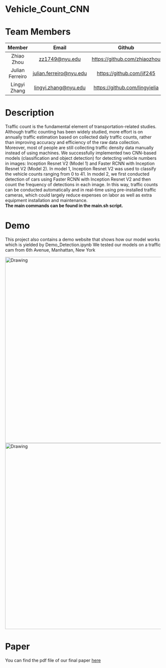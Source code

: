# Vehicle_Count_CNN

Team Members
=====
| Member | Email | Github |
| :--: | :--: | :--: |
| Zhiao Zhou | <zz1749@nyu.edu> | <https://github.com/zhiaozhou> |
| Julian Ferreiro | <julian.ferreiro@nyu.edu> | <https://github.com/jif245> |
| Lingyi Zhang | <lingyi.zhang@nyu.edu> | <https://github.com/lingyielia> |

Description
=====
Traffic count is the fundamental element of transportation-related studies. Although traffic counting has been widely studied, more effort is on annually traffic estimation based on collected daily traffic counts, rather than improving accuracy and efficiency of the raw data collection. Moreover, most of people are still collecting traffic density data manually instead of using machines. We successfully implemented two CNN-based models (classification and object detection) for detecting vehicle numbers in images: Inception Resnet V2 (Model 1) and Faster RCNN with Inception Resnet V2  (Model 2). In model 1, Inception Resnet V2 was used to classify the vehicle counts ranging from 0 to 41. In model 2, we first conducted detection of cars using Faster RCNN with Inception Resnet V2 and then count the frequency of detections in each image. In this way, traffic counts can be conducted automatically and in real-time using pre-installed traffic cameras, which could largely reduce expenses on labor as well as extra equipment installation and maintenance.  
**The main commands can be found in the main.sh script.**

Demo
=====
This project also contains a demo website that shows how our model works which is yielded by Demo_Detection.ipynb
We tested our models on a traffic cam from 6th Avenue, Manhattan, New York
<p float="center">
    <img src="./Examples/example1.gif" alt="Drawing" style="width: 600px;" width="300"/> 
    <img src="./Examples/example2.gif" alt="Drawing" style="width: 600px;" width="300"/>
</p>

Paper
=====
You can find the pdf file of our final paper [here](./Paper/FinalReport.pdf)
